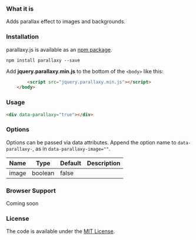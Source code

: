 ### What it is

Adds parallax effect to images and backgrounds.

### Installation

parallaxy.js is available as an [npm package](https://www.npmjs.com/package/parallaxy).

```
npm install parallaxy --save
```

Add **jquery.parallaxy.min.js** to the bottom of the `<body>` like this:

```html
		<script src="jquery.parallaxy.min.js"></script>
	</body>
```


### Usage

```html
<div data-parallaxy="true"></div>
```


### Options

Options can be passed via data attributes. Append the option name to `data-parallaxy-`, as in `data-parallaxy-image=""`.

| Name       | Type     | Default | Description        |
|------------|----------|---------|--------------------|
| image      | boolean  | false   |                    |

### Browser Support

Coming soon


### License

The code is available under the [MIT License](https://github.com/cferdinandi/smooth-scroll/blob/master/LICENSE.md).

